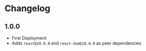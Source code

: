 # Changelog

## 1.0.0

- First Deployment
- Adds `react@18.0.0` and `react-dom@18.0.0` as peer dependencies

